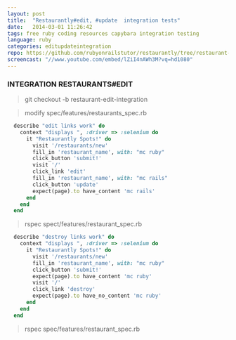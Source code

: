 ```yaml
---
layout: post
title:  "Restaurantly#edit, #update  integration tests"
date:   2014-03-01 11:26:42
tags: free ruby coding resources capybara integration testing
language: ruby
categories: editupdateintegration
repo: https://github.com/rubyonrailstutor/restaurantly/tree/restaurant-edit-integration
screencast: "//www.youtube.com/embed/lZiI4nAWh3M?vq=hd1080"
---
```


### INTEGRATION RESTAURANTS#EDIT

> git checkout -b restaurant-edit-integration

> modify spec/features/restaurants_spec.rb

```ruby
  describe "edit links work" do
    context "displays ", :driver => :selenium do
      it "Restaurantly Spots!" do
        visit '/restaurants/new'
        fill_in 'restaurant_name', with: "mc ruby"
        click_button 'submit!'
        visit '/'
        click_link 'edit'
        fill_in 'restaurant_name', with: "mc rails"
        click_button 'update'
        expect(page).to have_content 'mc rails'
      end
    end
  end
```

> rspec spect/features/restaurant_spec.rb

```ruby
  describe "destroy links work" do
    context "displays ", :driver => :selenium do
      it "Restaurantly Spots!" do
        visit '/restaurants/new'
        fill_in 'restaurant_name', with: "mc ruby"
        click_button 'submit!'
        expect(page).to have_content 'mc ruby'
        visit '/'
        click_link 'destroy'
        expect(page).to have_no_content 'mc ruby'
      end
    end
  end
```

> rspec spec/features/restaurant_spec.rb
